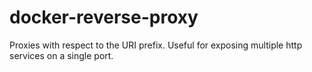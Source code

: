 # docker-reverse-proxy
Proxies with respect to the URI prefix. Useful for exposing multiple http services on a single port.
